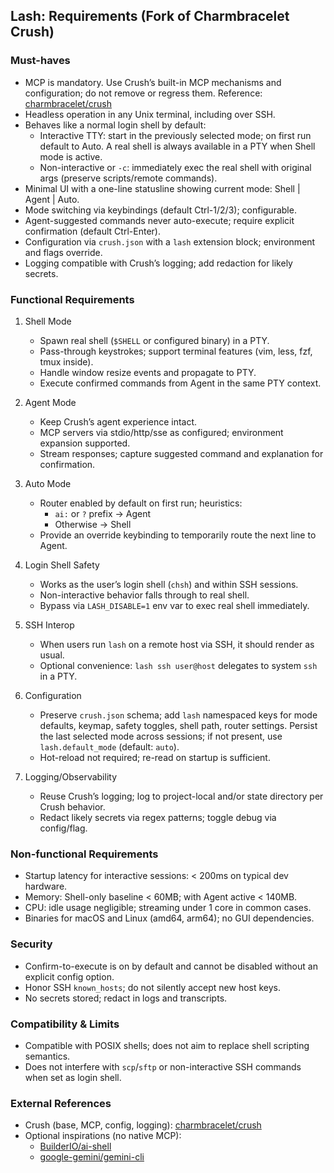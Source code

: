 ## Lash: Requirements (Fork of Charmbracelet Crush)

### Must-haves
- MCP is mandatory. Use Crush’s built-in MCP mechanisms and configuration; do not remove or regress them. Reference: [charmbracelet/crush](https://github.com/charmbracelet/crush)
- Headless operation in any Unix terminal, including over SSH.
- Behaves like a normal login shell by default:
  - Interactive TTY: start in the previously selected mode; on first run default to Auto. A real shell is always available in a PTY when Shell mode is active.
  - Non-interactive or `-c`: immediately exec the real shell with original args (preserve scripts/remote commands).
- Minimal UI with a one-line statusline showing current mode: Shell | Agent | Auto.
- Mode switching via keybindings (default Ctrl-1/2/3); configurable.
- Agent-suggested commands never auto-execute; require explicit confirmation (default Ctrl-Enter).
- Configuration via `crush.json` with a `lash` extension block; environment and flags override.
- Logging compatible with Crush’s logging; add redaction for likely secrets.

### Functional Requirements
1) Shell Mode
   - Spawn real shell (`$SHELL` or configured binary) in a PTY.
   - Pass-through keystrokes; support terminal features (vim, less, fzf, tmux inside).
   - Handle window resize events and propagate to PTY.
   - Execute confirmed commands from Agent in the same PTY context.

2) Agent Mode
   - Keep Crush’s agent experience intact.
   - MCP servers via stdio/http/sse as configured; environment expansion supported.
   - Stream responses; capture suggested command and explanation for confirmation.

3) Auto Mode
   - Router enabled by default on first run; heuristics:
     - `ai:` or `?` prefix → Agent
     - Otherwise → Shell
   - Provide an override keybinding to temporarily route the next line to Agent.

4) Login Shell Safety
   - Works as the user’s login shell (`chsh`) and within SSH sessions.
   - Non-interactive behavior falls through to real shell.
   - Bypass via `LASH_DISABLE=1` env var to exec real shell immediately.

5) SSH Interop
   - When users run `lash` on a remote host via SSH, it should render as usual.
   - Optional convenience: `lash ssh user@host` delegates to system `ssh` in a PTY.

6) Configuration
   - Preserve `crush.json` schema; add `lash` namespaced keys for mode defaults, keymap, safety toggles, shell path, router settings. Persist the last selected mode across sessions; if not present, use `lash.default_mode` (default: `auto`).
   - Hot-reload not required; re-read on startup is sufficient.

7) Logging/Observability
   - Reuse Crush’s logging; log to project-local and/or state directory per Crush behavior.
   - Redact likely secrets via regex patterns; toggle debug via config/flag.

### Non-functional Requirements
- Startup latency for interactive sessions: < 200ms on typical dev hardware.
- Memory: Shell-only baseline < 60MB; with Agent active < 140MB.
- CPU: idle usage negligible; streaming under 1 core in common cases.
- Binaries for macOS and Linux (amd64, arm64); no GUI dependencies.

### Security
- Confirm-to-execute is on by default and cannot be disabled without an explicit config option.
- Honor SSH `known_hosts`; do not silently accept new host keys.
- No secrets stored; redact in logs and transcripts.

### Compatibility & Limits
- Compatible with POSIX shells; does not aim to replace shell scripting semantics.
- Does not interfere with `scp`/`sftp` or non-interactive SSH commands when set as login shell.

### External References
- Crush (base, MCP, config, logging): [charmbracelet/crush](https://github.com/charmbracelet/crush)
- Optional inspirations (no native MCP):
  - [BuilderIO/ai-shell](https://github.com/BuilderIO/ai-shell)
  - [google-gemini/gemini-cli](https://github.com/google-gemini/gemini-cli)


